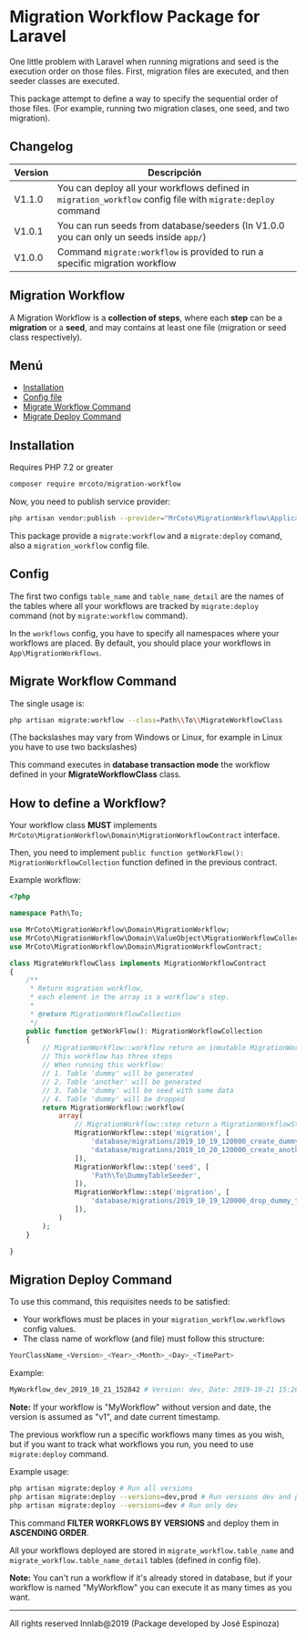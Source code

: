 # Migration Workflow Package for Laravel

One little problem with Laravel when running migrations and seed is the execution order on those files.
First, migration files are executed, and then seeder classes are executed.

This package attempt to define a way to specify the sequential order of those files.
(For example, running two migration clases, one seed, and two migration).

## Changelog

|Version|Descripción|
|-|-|
|V1.1.0|You can deploy all your workflows defined in ```migration_workflow``` config file with ```migrate:deploy``` command |
|V1.0.1|You can run seeds from database/seeders (In V1.0.0 you can only un seeds inside ```app/```)|
|V1.0.0|Command ```migrate:workflow``` is provided to run a specific migration workflow|

## Migration Workflow

A Migration Workflow is a **collection of steps**, where each **step** can be a **migration** or a **seed**, and may contains at least one file (migration or seed class respectively).

## Menú 

- [Installation](#Installation)
- [Config file](#Config)
- [Migrate Workflow Command](#Migrate-Workflow-Command)
- [Migrate Deploy Command](#Migration-Deploy-Command)

## Installation

Requires PHP 7.2 or greater

```bash
composer require mrcoto/migration-workflow
```

Now, you need to publish service provider:

```bash
php artisan vendor:publish --provider="MrCoto\MigrationWorkflow\Application\LaravelMigrationWorkflowServiceProvider"
```

This package provide a ```migrate:workflow``` and a ```migrate:deploy``` comand, also a ```migration_workflow``` config file.

## Config

The first two configs ```table_name``` and ```table_name_detail``` are the names of the tables
where all your workflows are tracked by ```migrate:deploy``` command (not by ```migrate:workflow``` command).

In the ```workflows``` config, you have to specify all namespaces where your workflows are placed.
By default, you should place your workflows in `App\MigrationWorkflows`.

## Migrate Workflow Command

The single usage is:

```bash
php artisan migrate:workflow --class=Path\\To\\MigrateWorkflowClass
```

(The backslashes may vary from Windows or Linux, for example in Linux you have to use two backslashes)

This command executes in **database transaction mode** the workflow defined in your **MigrateWorkflowClass** class.

## How to define a Workflow?

Your workflow class **MUST** implements ```MrCoto\MigrationWorkflow\Domain\MigrationWorkflowContract``` interface.

Then, you need to implement ```public function getWorkFlow(): MigrationWorkflowCollection``` function defined in the previous contract.

Example workflow:

```php
<?php 

namespace Path\To;

use MrCoto\MigrationWorkflow\Domain\MigrationWorkflow;
use MrCoto\MigrationWorkflow\Domain\ValueObject\MigrationWorkflowCollection;
use MrCoto\MigrationWorkflow\Domain\MigrationWorkflowContract;

class MigrateWorkflowClass implements MigrationWorkflowContract
{
    /**
     * Return migration workflow,
     * each element in the array is a workflow's step.
     *
     * @return MigrationWorkflowCollection
     */
    public function getWorkFlow(): MigrationWorkflowCollection
    {
        // MigrationWorkflow::workflow return an inmutable MigrationWorkflowCollection object
        // This workflow has three steps
        // When running this workflow:
        // 1. Table 'dummy' will be generated
        // 2. Table 'another' will be generated
        // 3. Table 'dummy' will be seed with some data
        // 4. Table 'dummy' will be dropped
        return MigrationWorkflow::workflow(
            array(
                // MigrationWorkflow::step return a MigrationWorkflowStep object
                MigrationWorkflow::step('migration', [
                    'database/migrations/2019_10_19_120000_create_dummy_table',
                    'database/migrations/2019_10_20_120000_create_another_table',
                ]),
                MigrationWorkflow::step('seed', [
                    'Path\To\DummyTableSeeder',
                ]),
                MigrationWorkflow::step('migration', [
                    'database/migrations/2019_10_19_120000_drop_dummy_table',
                ]),
            )
        );
    }

}
```

## Migration Deploy Command

To use this command, this requisites needs to be satisfied:
- Your workflows must be places in your ```migration_workflow.workflows``` config values.
- The class name of workflow (and file) must follow this structure:

```bash
YourClassName_<Version>_<Year>_<Month>_<Day>_<TimePart>
```

Example: 

```bash
MyWorkflow_dev_2019_10_21_152842 # Version: dev, Date: 2019-10-21 15:26:42
```

**Note:** If your workflow is "MyWorkflow" without version and date, the version is assumed as "v1", and
date current timestamp.

The previous workflow run a specific workflows many times as you wish, but if you want to track what workflows you run, you need to use ```migrate:deploy``` command.

Example usage:

```bash
php artisan migrate:deploy # Run all versions
php artisan migrate:deploy --versions=dev,prod # Run versions dev and prod
php artisan migrate:deploy --versions=dev # Run only dev
```

This command **FILTER WORKFLOWS BY VERSIONS** and deploy them in **ASCENDING ORDER**.

All your workflows deployed are stored in ```migrate_workflow.table_name``` and ```migrate_workflow.table_name_detail``` tables (defined in config file).

**Note:** You can't run a workflow if it's already stored in database, but if your workflow is named "MyWorkflow" you can execute it as many times as you want.


----------------------------

All rights reserved Innlab@2019 (Package developed by José Espinoza)